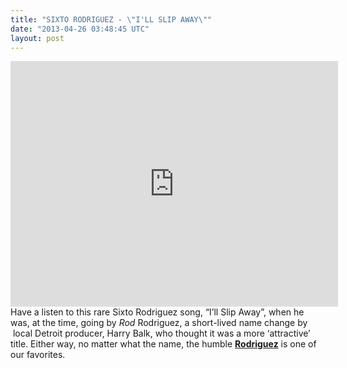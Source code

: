 ```yaml
---
title: "SIXTO RODRIGUEZ - \"I'LL SLIP AWAY\""
date: "2013-04-26 03:48:45 UTC"
layout: post
---
```


<p><iframe frameborder="0" height="393" src="http://www.youtube.com/embed/MnUPz3iez1A" width="524"></iframe>Have a listen to this rare Sixto Rodriguez song, &#8220;I&#8217;ll Slip Away&#8221;, when he was, at the time, going by <em>Rod </em>Rodriguez, a short-lived name change by  local Detroit producer, Harry Balk, who thought it was a more &#8216;attractive&#8217; title. Either way, no matter what the name, the humble <strong><a href="http://en.wikipedia.org/wiki/Sixto_Rodriguez">Rodriguez</a></strong> is one of our favorites. </p>
